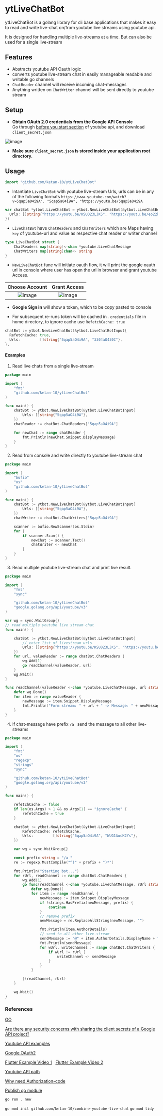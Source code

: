 # ytLiveChatBot

ytLiveChatBot is a golang library for cli base applications that makes it easy to read and write live-chat on/from youtube live streams using youtube api.

It is designed for handling multiple live-streams at a time.
But can also be used for a single live-stream


## Features
- Abstracts youtube API Oauth logic 
- converts youtube live-stream chat in easily manageable readable and writable go channels
- `ChatReader` channel will receive incoming chat-messages
- Anything written on `ChatWriter` channel will be sent directly to youtube stream

## Setup

- **Obtain OAuth 2.0 credentials from the Google API Console**       
    Go through [before you start section](https://developers.google.com/youtube/v3/getting-started#before-you-start) of youtube api, and download `client_secret.json`
    
![image](https://user-images.githubusercontent.com/35309821/132854373-bb1d58e9-36dc-46a9-b61d-9b52ac4b39a5.png)

- **Make sure `client_secret.json` is stored inside your application root directory.**

## Usage

```go
import "github.com/ketan-10/ytLiveChatBot"
```

- Intantiate `LiveChatBot` with youtube live-stream Urls, urls can be in any of the following formats `https://www.youtube.com/watch?v=5qap5aO4i9A", "5qap5aO4i9A", "https://youtu.be/5qap5aO4i9A`
```go
var chatBot *ytbot.LiveChatBot = ytbot.NewLiveChatBot(&ytbot.LiveChatBotInput{
  Urls: []string{"https://youtu.be/KSU023LJKS", "https://youtu.be/eo22kjof2", "5qap5aO4i9A"},
})
```

- `LiveChatBot` have `ChatReaders` and `ChatWriters` which are Maps having `key` of youtube-url and value as respective chat reader or writer channel

```go
type LiveChatBot struct {
	ChatReaders map[string]<-chan *youtube.LiveChatMessage
	ChatWriters map[string]chan<- string
}
```

- `NewLiveChatBot` func will initiate oauth flow, it will print the google oauth url in console where user has open the url in browser and grant youtube Access.  

Choose Account             |  Grant Access
:-------------------------:|:-------------------------:
![image](https://user-images.githubusercontent.com/35309821/132854091-e5652e21-a552-43c2-9f7d-42ef69d2cf2e.png) | ![image](https://user-images.githubusercontent.com/35309821/132854253-6ed4efc1-b7b4-4c76-b1b8-7a5cc35d1975.png)

- **Google Sign in** will show a token, which to be copy pasted to console 

- For subsequent re-runs token will be cached in `.credentials` file in home directory, to ignore cache use `RefetchCache: true`
```go
chatBot := ytbot.NewLiveChatBot(&ytbot.LiveChatBotInput{
  RefetchCache: true,
  Urls:         []string{"5qap5aO4i9A", "3304aO430C"},
},
```

#### Examples
1) Read live chats from a single live-stream
```go
package main

import (
	"fmt"
	"github.com/ketan-10/ytLiveChatBot"
)

func main() {
	chatBot := ytbot.NewLiveChatBot(&ytbot.LiveChatBotInput{
		Urls: []string{"5qap5aO4i9A"},
	})
	chatReader := chatBot.ChatReaders["5qap5aO4i9A"]

	for newChat := range chatReader {
		fmt.Println(newChat.Snippet.DisplayMessage)
	}
}

```

2) Read from console and write directly to youtube live-stream chat
```go
package main

import (
	"bufio"
	"os"
	"github.com/ketan-10/ytLiveChatBot"
)

func main() {
	chatBot := ytbot.NewLiveChatBot(&ytbot.LiveChatBotInput{
		Urls: []string{"5qap5aO4i9A"},
	})
	chatWriter := chatBot.ChatWriters["5qap5aO4i9A"]

	scanner := bufio.NewScanner(os.Stdin)
	for {
		if scanner.Scan() {
			newChat := scanner.Text()
			chatWriter <- newChat
		}
	}
}

```
3) Read multiple youtube live-stream chat and print live result.
```go
package main

import (
	"fmt"
	"sync"

	"github.com/ketan-10/ytLiveChatBot"
	"google.golang.org/api/youtube/v3"
)

var wg = sync.WaitGroup{}
// read multiple youtube live stream chat
func main() {

	chatBot := ytbot.NewLiveChatBot(&ytbot.LiveChatBotInput{
		// enter list of livestream urls
		Urls: []string{"https://youtu.be/KSU023LJKS", "https://youtu.be/eo22kjof2", "5qap5aO4i9A"},
	})
	for url, valueReader := range chatBot.ChatReaders {
		wg.Add(1)
		go readChannel(valueReader, url)
	}
	wg.Wait()
}

func readChannel(valueReader <-chan *youtube.LiveChatMessage, url string) {
	defer wg.Done()
	for item := range valueReader {
		newMessage := item.Snippet.DisplayMessage
		fmt.Println("Form stream: " + url + " -> Message: " + newMessage)
	}
}

```

4) If chat-message have prefix `/a ` send the message to all other live-streams
```go
package main

import (
	"fmt"
	"os"
	"regexp"
	"strings"
	"sync"

	"github.com/ketan-10/ytLiveChatBot"
	"google.golang.org/api/youtube/v3"
)

func main() {

	refetchCache := false
	if len(os.Args) > 1 && os.Args[1] == "ignoreCache" {
		refetchCache = true
	}

	chatBot := ytbot.NewLiveChatBot(&ytbot.LiveChatBotInput{
		RefetchCache: refetchCache,
		Urls:         []string{"5qap5aO4i9A", "WUG1AocK2Ys"},
	})

	var wg = sync.WaitGroup{}

	const prefix string = "/a "
	re := regexp.MustCompile("^(" + prefix + ")*")

	fmt.Println("Starting bot...")
	for rUrl, readChannel := range chatBot.ChatReaders {
		wg.Add(1)
		go func(readChannel <-chan *youtube.LiveChatMessage, rUrl string) {
			defer wg.Done()
			for item := range readChannel {
				newMessage := item.Snippet.DisplayMessage
				if !strings.HasPrefix(newMessage, prefix) {
					continue
				}
				// remove prefix
				newMessage = re.ReplaceAllString(newMessage, "")

				fmt.Println(item.AuthorDetails)
				// send to all other live-stream
				sendMessage := "@" + item.AuthorDetails.DisplayName + " From: " + rUrl + " Said: " + newMessage
				fmt.Println(sendMessage)
				for wUrl, writeChannel := range chatBot.ChatWriters {
					if wUrl != rUrl {
						writeChannel <- sendMessage
					}
				}
			}

		}(readChannel, rUrl)
	}

	wg.Wait()
}

```


### References
[GO](https://www.youtube.com/watch?v=YS4e4q9oBaU)

[Are there any security concerns with sharing the client secrets of a Google API project?](https://stackoverflow.com/questions/62315535/are-there-any-security-concerns-with-sharing-the-client-secrets-of-a-google-api)

[Youtube API examples](https://developers.google.com/youtube/v3/code_samples/go)

[Google OAuth2](https://developers.google.com/identity/protocols/oauth2/native-app)

[Flutter Example Video 1](https://www.youtube.com/watch?v=3KfclTlg51c)&nbsp;&nbsp;&nbsp;[Flutter Example Video 2](https://www.youtube.com/watch?v=nUOoqSOJId0)

[Youtube API path](https://stackoverflow.com/questions/57263074/cant-get-live-chat-from-stream-i-do-not-own)

[Why need Authorization-code](https://stackoverflow.com/questions/16321455/what-is-the-difference-between-the-oauth-authorization-code-and-implicit-workflo)

[Publish go module](https://go.dev/blog/publishing-go-modules)

`go run . new`

`go mod init github.com/ketan-10/combine-youtube-live-chat`
`go mod tidy`



